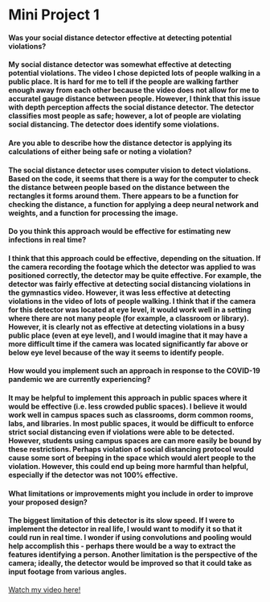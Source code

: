 # Mini Project 1
#### Was your social distance detector effective at detecting potential violations? 
#### My social distance detector was somewhat effective at detecting potential violations. The video I chose depicted lots of people walking in a public place. It is hard for me to tell if the people are walking farther enough away from each other because the video does not allow for me to accuratel gauge distance between people. However, I think that this issue with depth perception affects the social distance detector. The detector classifies most people as safe; however, a lot of people are violating social distancing. The detector does identify some violations.
#### Are you able to describe how the distance detector is applying its calculations of either being safe or noting a violation?
#### The social distance detector uses computer vision to detect violations. Based on the code, it seems that there is a way for the computer to check the distance between people based on the distance between the rectangles it forms around them. There appears to be a function for checking the distance, a function for applying a deep neural network and weights, and a function for processing the image.
#### Do you think this approach would be effective for estimating new infections in real time?
#### I think that this approach could be effective, depending on the situation. If the camera recording the footage which the detector was applied to was positioned correctly, the detector may be quite effective. For example, the detector was fairly effective at detecting social distancing violations in the gymnastics video. However, it was less effective at detecting violations in the video of lots of people walking. I think that if the camera for this detector was located at eye level, it would work well in a setting where there are not many people (for example, a classroom or library). However, it is clearly not as effective at detecting violations in a busy public place (even at eye level), and I would imagine that it may have a more difficult time if the camera was located significantly far above or below eye level because of the way it seems to identify people.
#### How would you implement such an approach in response to the COVID-19 pandemic we are currently experiencing?
#### It may be helpful to implement this approach in public spaces where it would be effective (i.e. less crowded public spaces). I believe it would work well in campus spaces such as classrooms, dorm common rooms, labs, and libraries. In most public spaces, it would be difficult to enforce strict social distancing even if violations were able to be detected. However, students using campus spaces are can more easily be bound by these restrictions. Perhaps violation of social distancing protocol would cause some sort of beeping in the space which would alert people to the violation. However, this could end up being more harmful than helpful, especially if the detector was not 100% effective.
#### What limitations or improvements might you include in order to improve your proposed design?
#### The biggest limitation of this detector is its slow speed. If I were to implement the detector in real life, I would want to modify it so that it could run in real time. I wonder if using convolutions and pooling would help accomplish this - perhaps there would be a way to extract the features identifying a person. Another limitation is the perspective of the camera; ideally, the detector would be improved so that it could take as input footage from various angles.
[Watch my video here!](https://youtu.be/Ho9KvAZNfq8)
